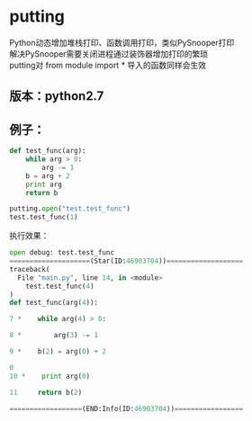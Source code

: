 # putting
Python动态增加堆栈打印、函数调用打印，类似PySnooper打印  
解决PySnooper需要关闭进程通过装饰器增加打印的繁琐  
putting对 from module import * 导入的函数同样会生效  



## 版本：python2.7

## 例子：

```python
def test_func(arg):
    while arg > 0:
        arg -= 1
    b = arg + 2
    print arg
    return b
```

```python
putting.open("test.test_func")
test.test_func(1)
```

执行效果：

```python
open debug: test.test_func
====================(Star(ID:46903704))===================
traceback(
  File "main.py", line 14, in <module>
    test.test_func(4)
)
def test_func(arg(4)):

7 *    while arg(4) > 0:

8 *        arg(3) -= 1

9 *    b(2) = arg(0) + 2

0
10 *    print arg(0)

11     return b(2)

==================(END:Info(ID:46903704))=================
```
